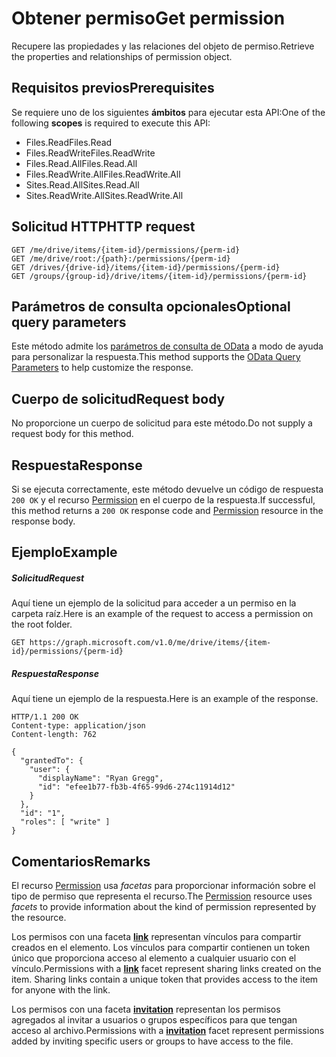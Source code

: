 # <a name="get-permission"></a><span data-ttu-id="58e7e-101">Obtener permiso</span><span class="sxs-lookup"><span data-stu-id="58e7e-101">Get permission</span></span>

<span data-ttu-id="58e7e-102">Recupere las propiedades y las relaciones del objeto de permiso.</span><span class="sxs-lookup"><span data-stu-id="58e7e-102">Retrieve the properties and relationships of permission object.</span></span>

## <a name="prerequisites"></a><span data-ttu-id="58e7e-103">Requisitos previos</span><span class="sxs-lookup"><span data-stu-id="58e7e-103">Prerequisites</span></span>
<span data-ttu-id="58e7e-104">Se requiere uno de los siguientes **ámbitos** para ejecutar esta API:</span><span class="sxs-lookup"><span data-stu-id="58e7e-104">One of the following **scopes** is required to execute this API:</span></span>

* <span data-ttu-id="58e7e-105">Files.Read</span><span class="sxs-lookup"><span data-stu-id="58e7e-105">Files.Read</span></span>
* <span data-ttu-id="58e7e-106">Files.ReadWrite</span><span class="sxs-lookup"><span data-stu-id="58e7e-106">Files.ReadWrite</span></span>
* <span data-ttu-id="58e7e-107">Files.Read.All</span><span class="sxs-lookup"><span data-stu-id="58e7e-107">Files.Read.All</span></span>
* <span data-ttu-id="58e7e-108">Files.ReadWrite.All</span><span class="sxs-lookup"><span data-stu-id="58e7e-108">Files.ReadWrite.All</span></span>
* <span data-ttu-id="58e7e-109">Sites.Read.All</span><span class="sxs-lookup"><span data-stu-id="58e7e-109">Sites.Read.All</span></span>
* <span data-ttu-id="58e7e-110">Sites.ReadWrite.All</span><span class="sxs-lookup"><span data-stu-id="58e7e-110">Sites.ReadWrite.All</span></span>

## <a name="http-request"></a><span data-ttu-id="58e7e-111">Solicitud HTTP</span><span class="sxs-lookup"><span data-stu-id="58e7e-111">HTTP request</span></span>

<!-- { "blockType": "ignored" } -->
```http
GET /me/drive/items/{item-id}/permissions/{perm-id}
GET /me/drive/root:/{path}:/permissions/{perm-id}
GET /drives/{drive-id}/items/{item-id}/permissions/{perm-id}
GET /groups/{group-id}/drive/items/{item-id}/permissions/{perm-id}
```
## <a name="optional-query-parameters"></a><span data-ttu-id="58e7e-112">Parámetros de consulta opcionales</span><span class="sxs-lookup"><span data-stu-id="58e7e-112">Optional query parameters</span></span>
<span data-ttu-id="58e7e-113">Este método admite los [parámetros de consulta de OData](http://developer.microsoft.com/en-us/graph/docs/overview/query_parameters) a modo de ayuda para personalizar la respuesta.</span><span class="sxs-lookup"><span data-stu-id="58e7e-113">This method supports the [OData Query Parameters](http://developer.microsoft.com/en-us/graph/docs/overview/query_parameters) to help customize the response.</span></span>

## <a name="request-body"></a><span data-ttu-id="58e7e-114">Cuerpo de solicitud</span><span class="sxs-lookup"><span data-stu-id="58e7e-114">Request body</span></span>
<span data-ttu-id="58e7e-115">No proporcione un cuerpo de solicitud para este método.</span><span class="sxs-lookup"><span data-stu-id="58e7e-115">Do not supply a request body for this method.</span></span>

## <a name="response"></a><span data-ttu-id="58e7e-116">Respuesta</span><span class="sxs-lookup"><span data-stu-id="58e7e-116">Response</span></span>

<span data-ttu-id="58e7e-117">Si se ejecuta correctamente, este método devuelve un código de respuesta `200 OK` y el recurso [Permission](../resources/permission.md) en el cuerpo de la respuesta.</span><span class="sxs-lookup"><span data-stu-id="58e7e-117">If successful, this method returns a `200 OK` response code and [Permission](../resources/permission.md) resource in the response body.</span></span>

## <a name="example"></a><span data-ttu-id="58e7e-118">Ejemplo</span><span class="sxs-lookup"><span data-stu-id="58e7e-118">Example</span></span>

##### <a name="request"></a><span data-ttu-id="58e7e-119">Solicitud</span><span class="sxs-lookup"><span data-stu-id="58e7e-119">Request</span></span>

<span data-ttu-id="58e7e-120">Aquí tiene un ejemplo de la solicitud para acceder a un permiso en la carpeta raíz.</span><span class="sxs-lookup"><span data-stu-id="58e7e-120">Here is an example of the request to access a permission on the root folder.</span></span>

<!-- {
  "blockType": "request",
  "name": "get_permission"
}-->
```http
GET https://graph.microsoft.com/v1.0/me/drive/items/{item-id}/permissions/{perm-id}
```
##### <a name="response"></a><span data-ttu-id="58e7e-121">Respuesta</span><span class="sxs-lookup"><span data-stu-id="58e7e-121">Response</span></span>
<span data-ttu-id="58e7e-122">Aquí tiene un ejemplo de la respuesta.</span><span class="sxs-lookup"><span data-stu-id="58e7e-122">Here is an example of the response.</span></span>
<!-- {
  "blockType": "response",
  "truncated": true,
  "@odata.type": "microsoft.graph.permission"
} -->
```http
HTTP/1.1 200 OK
Content-type: application/json
Content-length: 762

{
  "grantedTo": {
    "user": {
      "displayName": "Ryan Gregg",
      "id": "efee1b77-fb3b-4f65-99d6-274c11914d12"
    }
  },
  "id": "1",
  "roles": [ "write" ]
}
```

## <a name="remarks"></a><span data-ttu-id="58e7e-123">Comentarios</span><span class="sxs-lookup"><span data-stu-id="58e7e-123">Remarks</span></span>

<span data-ttu-id="58e7e-124">El recurso [Permission](../resources/permission.md) usa _facetas_ para proporcionar información sobre el tipo de permiso que representa el recurso.</span><span class="sxs-lookup"><span data-stu-id="58e7e-124">The [Permission](../resources/permission.md) resource uses _facets_ to provide information about the kind of permission represented by the resource.</span></span>

<span data-ttu-id="58e7e-p101">Los permisos con una faceta [**link**](../resources/sharinglink.md) representan vínculos para compartir creados en el elemento. Los vínculos para compartir contienen un token único que proporciona acceso al elemento a cualquier usuario con el vínculo.</span><span class="sxs-lookup"><span data-stu-id="58e7e-p101">Permissions with a [**link**](../resources/sharinglink.md) facet represent sharing links created on the item. Sharing links contain a unique token that provides access to the item for anyone with the link.</span></span>

<span data-ttu-id="58e7e-127">Los permisos con una faceta [**invitation**](../resources/sharinginvitation.md) representan los permisos agregados al invitar a usuarios o grupos específicos para que tengan acceso al archivo.</span><span class="sxs-lookup"><span data-stu-id="58e7e-127">Permissions with a [**invitation**](../resources/sharinginvitation.md) facet represent permissions added by inviting specific users or groups to have access to the file.</span></span>

<!-- uuid: 8fcb5dbc-d5aa-4681-8e31-b001d5168d79
2015-10-25 14:57:30 UTC -->
<!-- {
  "type": "#page.annotation",
  "description": "Get permission",
  "keywords": "",
  "section": "documentation",
  "tocPath": "OneDrive/Item/Get permission"
}-->
